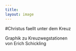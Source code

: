 ```yaml
---
title:
layout: image
---
```


#Christus faellt unter dem Kreuz

Graphik zu Kreuzwegstationen   
von Erich Schickling


